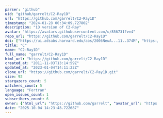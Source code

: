 ```yaml
---
parser: "github"
uid: "github/garrelt/C2-Ray1D"
url: "https://github.com/garrelt/C2-Ray1D"
timestamp: "2024-01-28 00:34:09.727802"
description: "1D version of C2-Ray"
avatar: "https://avatars.githubusercontent.com/u/856731?v=4"
repo_url: "https://github.com/garrelt/C2-Ray1D"
doi: ["https://ui.adsabs.harvard.edu/abs/2006NewA...11..374M", "https://ui.adsabs.harvard.edu/abs/2023ascl.soft12022M/abstract"]
title: "C"
name: "C2-Ray1D"
full_name: "garrelt/C2-Ray1D"
html_url: "https://github.com/garrelt/C2-Ray1D"
created_at: "2011-11-03T13:14:59Z"
updated_at: "2023-01-04T14:11:22Z"
clone_url: "https://github.com/garrelt/C2-Ray1D.git"
size: 92
stargazers_count: 5
watchers_count: 5
language: "Fortran"
open_issues_count: 1
subscribers_count: 6
owner: {"html_url": "https://github.com/garrelt", "avatar_url": "https://avatars.githubusercontent.com/u/856731?v=4", "login": "garrelt", "type": "User"}
date: "2025-10-04 14:23:48.722687"
---
```

